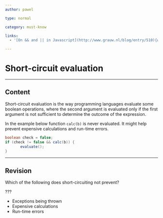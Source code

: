 ```yaml
---
author: pawel

type: normal

category: must-know

links:
  - '[On && and || in Javascript](http://www.grauw.nl/blog/entry/510){website}'

---
```


# Short-circuit evaluation


---

## Content

Short-circuit evaluation is the way programming languages evaluate some boolean operations, where the second argument is evaluated only if the first argument is not sufficient to determine the outcome of the expression.

In the example below function `calc(b)` is never evaluated. It might help prevent expensive calculations and run-time errors.

```java
boolean check = false;
if (check != false && calc(b)) {
       evaluate();
}
```

---

## Revision

Which of the following does short-circuiting not prevent? 

???

- Exceptions being thrown
- Expensive calculations
- Run-time errors
